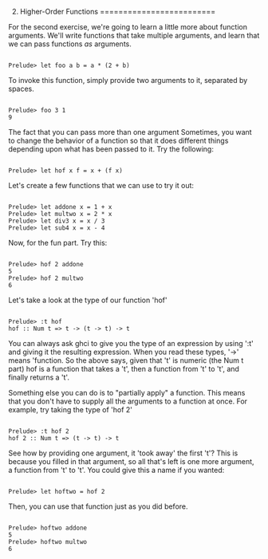 2. Higher-Order Functions
=========================

For the second exercise, we're going to learn a little more
about function arguments. We'll write functions that take
multiple arguments, and learn that we can pass functions *as*
arguments.

~~~{haskell}

Prelude> let foo a b = a * (2 + b)

~~~

To invoke this function, simply provide two arguments to it,
separated by spaces.


~~~{haskell}

Prelude> foo 3 1
9

~~~

The fact that you can pass more than one argument Sometimes, you want
to change the behavior of a function so that it does different
things depending upon what has been passed to it. Try the following:

~~~{haskell}

Prelude> let hof x f = x + (f x)

~~~

Let's create a few functions that we can use to try it out:

~~~{haskell}

Prelude> let addone x = 1 + x
Prelude> let multwo x = 2 * x
Prelude> let div3 x = x / 3
Prelude> let sub4 x = x - 4

~~~

Now, for the fun part. Try this:

~~~{haskell}

Prelude> hof 2 addone
5
Prelude> hof 2 multwo
6

~~~

Let's take a look at the type of our function 'hof'

~~~{haskell}

Prelude> :t hof
hof :: Num t => t -> (t -> t) -> t

~~~

You can always ask ghci to give you the type of an expression
by using ':t' and giving it the resulting expression. When you read
these types, '->' means 'function. So the above says, given that
't' is numeric (the Num t part) hof is a function that takes a 't',
then a function from 't' to 't', and finally returns a 't'.

Something else you can do is to "partially apply" a function. This means
that you don't have to supply all the arguments to a function at once.
For example, try taking the type of 'hof 2'

~~~{haskell}

Prelude> :t hof 2
hof 2 :: Num t => (t -> t) -> t

~~~

See how by providing one argument, it 'took away' the first 't'? This
is because you filled in that argument, so all that's left is one more
argument, a function from 't' to 't'. You could give this a name if you wanted:

~~~{haskell}

Prelude> let hoftwo = hof 2

~~~

Then, you can use that function just as you did before.

~~~{haskell}

Prelude> hoftwo addone
5
Prelude> hoftwo multwo
6

~~~




